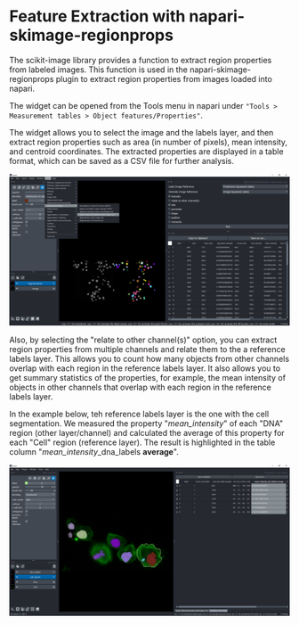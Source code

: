 # Feature Extraction with napari-skimage-regionprops

The scikit-image library provides a function to extract region properties from labeled images. This function is used in the napari-skimage-regionprops plugin to extract region properties from images loaded into napari.

The widget can be opened from the Tools menu in napari under `"Tools > Measurement tables > Object features/Properties"`.

The widget allows you to select the image and the labels layer, and then extract region properties such as area (in number of pixels), mean intensity, and centroid coordinates. The extracted properties are displayed in a table format, which can be saved as a CSV file for further analysis.

![](nsr.png)

Also, by selecting the "relate to other channel(s)" option, you can extract region properties from multiple channels and relate them to the a reference labels layer. This allows you to count how many objects from other channels overlap with each region in the reference labels layer. It also allows you to get summary statistics of the properties, for example, the mean intensity of objects in other channels that overlap with each region in the reference labels layer.

In the example below, teh reference labels layer is the one with the cell segmentation. We measured the property "*mean_intensity*" of each "DNA" region (other layer/channel) and calculated the average of this property for each "Cell" region (reference layer). The result is highlighted in the table column  "*mean_intensity*_dna_labels **average**".

![](screenshot19.png)